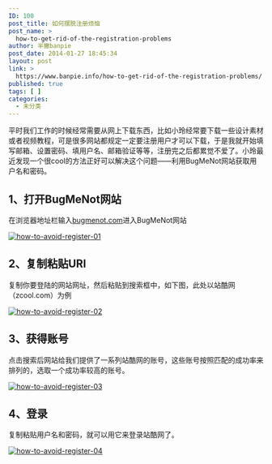 ```yaml
---
ID: 100
post_title: 如何摆脱注册烦恼
post_name: >
  how-to-get-rid-of-the-registration-problems
author: 半撇banpie
post_date: 2014-01-27 18:45:34
layout: post
link: >
  https://www.banpie.info/how-to-get-rid-of-the-registration-problems/
published: true
tags: [ ]
categories:
  - 未分类
---
```

平时我们工作的时候经常需要从网上下载东西，比如小玲经常要下载一些设计素材或者视频教程，可是很多网站都规定一定要注册用户才可以下载，于是我就开始填写邮箱、设置密码、填用户名、邮箱验证等等，注册完之后都累觉不爱了。小玲最近发现一个很cool的方法正好可以解决这个问题——利用BugMeNot网站获取用户名和密码。

## 1、打开BugMeNot网站

在浏览器地址栏输入[bugmenot.com][1]进入BugMeNot网站

[![how-to-avoid-register-01][2]][2]

## 2、复制粘贴URl

复制你要登陆的网站网址，然后粘贴到搜索框中，如下图，此处以站酷网（zcool.com）为例

[![how-to-avoid-register-02][3]][3]

## 3、获得账号

点击搜索后网站给我们提供了一系列站酷网的账号，这些账号按照匹配的成功率来排列的，选取一个成功率较高的账号。

[![how-to-avoid-register-03][4]][4]

## 4、登录

复制粘贴用户名和密码，就可以用它来登录站酷网了。

[![how-to-avoid-register-04][5]][5]

<!--stackedit_data:
eyJoaXN0b3J5IjpbLTE5NTQ3NzEzNDddfQ==
-->

 [1]: http://bugmenot.com/
 [2]: http://7arnhx.com1.z0.glb.clouddn.com/wp-content/uploads/2014/01/how-to-avoid-register-01.jpg
 [3]: http://7arnhx.com1.z0.glb.clouddn.com/wp-content/uploads/2014/01/how-to-avoid-register-02.jpg
 [4]: http://7arnhx.com1.z0.glb.clouddn.com/wp-content/uploads/2014/01/how-to-avoid-register-03.jpg
 [5]: http://7arnhx.com1.z0.glb.clouddn.com/wp-content/uploads/2014/01/how-to-avoid-register-04.jpg
<!--stackedit_data:
eyJoaXN0b3J5IjpbLTkwNzU2MDAxNl19
-->